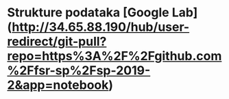 # Strukture podataka [Google Lab] (http://34.65.88.190/hub/user-redirect/git-pull?repo=https%3A%2F%2Fgithub.com%2Ffsr-sp%2Fsp-2019-2&app=notebook)
